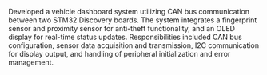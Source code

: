 Developed a vehicle dashboard system utilizing CAN bus communication between two STM32 Discovery boards. The system integrates a fingerprint sensor and proximity sensor for anti-theft functionality, and an OLED display for real-time status updates. Responsibilities included CAN bus configuration, sensor data acquisition and transmission, I2C communication for display output, and handling of peripheral initialization and error management.
